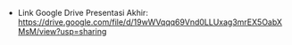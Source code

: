 -   Link Google Drive Presentasi Akhir: https://drive.google.com/file/d/19wWVqqq69Vnd0LLUxag3mrEX5OabXMsM/view?usp=sharing
